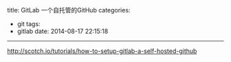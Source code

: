 title: GitLab 一个自托管的GitHub
categories:
  - git
tags:
  - gitlab
date: 2014-08-17 22:15:18
---

http://scotch.io/tutorials/how-to-setup-gitlab-a-self-hosted-github
